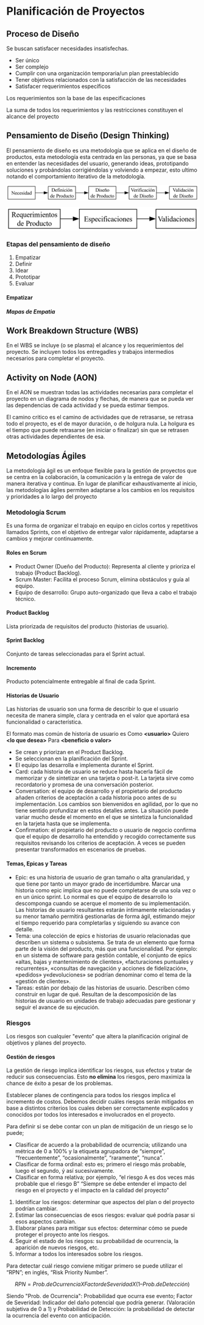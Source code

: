 # Planificación de Proyectos

## Proceso de Diseño

Se buscan satisfacer necesidades insatisfechas.

* Ser único
* Ser complejo
* Cumplir con una organización temporaria/un plan preestablecido
* Tener objetivos relacionados con la satisfacción de las necesidades
* Satisfacer requerimientos específicos

Los requerimientos son la base de las especificaciones

La suma de todos los requerimientos y las restricciones constituyen el alcance
del proyecto

## Pensamiento de Diseño (Design Thinking)

El pensamiento de diseño es una metodología que se aplica en el diseño de
productos, esta metodología esta centrada en las personas, ya que se basa en
entender las necesidades del usuario, generando ideas, prototipando soluciones y
probándolas corrigiéndolas y volviendo a empezar, esto ultimo notando el
comportamiento iterativo de la metodología.


![Proceso de Diseño](./proceso_de_diseno.png)

![Proceso de Diseño](./definicion_de_producto.png)

### Etapas del pensamiento de diseño

1. Empatizar
2. Definir
3. Idear
4. Prototipar
5. Evaluar

#### Empatizar

##### Mapas de Empatia

## Work Breakdown Structure (WBS)

En el WBS se incluye (o se plasma) el alcance y los requerimientos del proyecto.
Se incluyen todos los entregadles y trabajos intermedios necesarios para
completar el proyecto.

## Activity on Node (AON)

En el AON se muestran todas las actividades necesarias para completar el
proyecto en un diagrama de nodos y flechas, de manera que se pueda ver las
dependencias de cada actividad y se pueda estimar tiempos.

El camino critico es el camino de actividades que de retrasarse, se retrasa todo
el proyecto, es el de mayor duración, o de holgura nula. La holgura es el tiempo
que puede retrasarse (en iniciar o finalizar) sin que se retrasen otras
actividades dependientes de esa.

## Metodologías Ágiles

La metodología ágil es un enfoque flexible para la gestión de proyectos que se
centra en la colaboración, la comunicación y la entrega de valor de manera
iterativa y continua. En lugar de planificar exhaustivamente al inicio, las
metodologías ágiles permiten adaptarse a los cambios en los requisitos y
prioridades a lo largo del proyecto


### Metodología Scrum

Es una forma de organizar el trabajo en equipo en ciclos cortos y repetitivos
llamados Sprints, con el objetivo de entregar valor rápidamente, adaptarse a
cambios y mejorar continuamente.

#### Roles en Scrum

* Product Owner (Dueño del Producto): Representa al cliente y prioriza el
  trabajo (Product Backlog).
* Scrum Master: Facilita el proceso Scrum, elimina obstáculos y guía al equipo.
* Equipo de desarrollo: Grupo auto-organizado que lleva a cabo el trabajo
  técnico.

#### Product Backlog

Lista priorizada de requisitos del producto (historias de usuario).

#### Sprint Backlog

Conjunto de tareas seleccionadas para el Sprint actual.

#### Incremento

Producto potencialmente entregable al final de cada Sprint.

#### Historias de Usuario

Las historias de usuario son una forma de describir lo que el usuario
necesita de manera simple, clara y centrada en el valor que aportará esa
funcionalidad o característica.

El formato mas común de historia de usuario es Como **\<usuario>** Quiero **\<lo que
desea>** Para **\<beneficio o valor>**

* Se crean y priorizan en el Product Backlog.
* Se seleccionan en la planificación del Sprint.
* El equipo las desarrolla e implementa durante el Sprint.
* Card: cada historia de usuario se reduce hasta hacerla fácil de memorizar y de
sintetizar en una tarjeta o post-it. La tarjeta sirve como recordatorio y
promesa de una conversación posterior.
* Conversation: el equipo de desarrollo y el propietario del producto añaden
criterios de aceptación a cada historia poco antes de su implementación. Los
cambios son bienvenidos en agilidad, por lo que no tiene sentido profundizar en
estos detalles antes. La situación puede variar mucho desde el momento en el que
se sintetiza la funcionalidad en la tarjeta hasta que se implementa.
* Confirmation: el propietario del producto o usuario de negocio confirma que el
equipo de desarrollo ha entendido y recogido correctamente sus requisitos
revisando los criterios de aceptación. A veces se pueden presentar transformados
en escenarios de pruebas.

#### Temas, Epicas y Tareas

* Epic: es una historia de usuario de gran tamaño o alta granularidad, y que
  tiene por tanto un mayor grado de incertidumbre. Marcar una historia como epic
  implica que no puede completarse de una sola vez o en un único sprint. Lo
  normal es que el equipo de desarrollo lo descomponga cuando se acerque el
  momento de su implementación. Las historias de usuario resultantes estarán
  íntimamente relacionadas y su menor tamaño permitirá gestionarlas de forma
  ágil, estimando mejor el tiempo requerido para completarlas y siguiendo su
  avance con detalle.
* Tema: una colección de epics e historias de usuario relacionadas que describen
  un sistema o subsistema. Se trata de un elemento que forma parte de la visión
  del producto, más que una funcionalidad. Por ejemplo: en un sistema de
  software para gestión contable, el conjunto de epics «altas, bajas y
  mantenimiento de clientes», «facturaciones puntuales y recurrentes»,
  «consultas de navegación y acciones de fidelización», «pedidos»
  y«devoluciones» se podrían denominar como el tema de la «gestión de clientes».
* Tareas: están por debajo de las historias de usuario. Describen cómo construir
  en lugar de qué. Resultan de la descomposición de las historias de usuario en
  unidades de trabajo adecuadas pare gestionar y seguir el avance de su
  ejecución.

### Riesgos

Los riesgos son cualquier "evento" que altera la planificación original de
objetivos y planes del proyecto.

#### Gestión de riesgos

La gestión de riesgo implica identificar los riesgos, sus efectos y tratar de
reducir sus consecuencias. Esto **no elimina** los riesgos, pero maximiza la
chance de éxito a pesar de los problemas.

Establecer planes de contingencia para todos los riesgos implica el incremento
de costos. Debemos decidir cuáles riesgos serán mitigados en base a distintos
criterios los cuales deben ser correctamente explicados y conocidos por todos los
interesados e involucrados en el proyecto.

Para definir si se debe contar con un plan de mitigación de un riesgo se lo
puede;
- Clasificar de acuerdo a la probabilidad de ocurrencia; utilizando una métrica
  de 0 a 100% y la etiqueta agrupadora de “siempre”, “frecuentemente”,
  “ocasionalmente”, “raramente”, “nunca”.
- Clasificar de forma ordinal: esto es; primero el riesgo más probable, luego el
  segundo, ý así sucesivamente.
- Clasificar en forma relativa; por ejemplo, “el riesgo A es dos veces más
  probable que el riesgo B” “Siempre se debe entender el impacto del riesgo en
  el proyecto y el impacto en la calidad del proyecto”

1. Identificar los riesgos: determinar que aspectos del plan o del proyecto
   podrían cambiar.
2. Estimar las consecuencias de esos riesgos: evaluar qué podría pasar si esos
   aspectos cambian.
3. Elaborar planes para mitigar sus efectos: determinar cómo se puede proteger
   el proyecto ante los riesgos.
4. Seguir el estado de los riesgos: su probabilidad de ocurrencia, la aparición
   de nuevos riesgos, etc.
5. Informar a todos los interesados sobre los riesgos.

Para detectar cuál riesgo conviene mitigar primero se puede utilizar el “RPN”;
en inglés, “Risk Priority Number”. 

$$ RPN = Prob. de Ocurrencia X Factor de Severidad X (1 – Prob. de Detección)$$

Siendo "Prob. de Ocurrencia": Probabilidad que ocurra ese evento; Factor de
Severidad: Indicador del daño potencial que podría generar. (Valoración
subjetiva de 0 a 1) y Probabilidad de Detección: la probabilidad de detectar la
ocurrencia del evento con anticipación.
